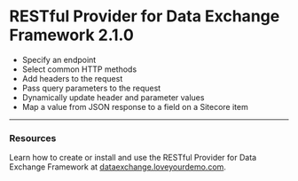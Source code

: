 RESTful Provider for Data Exchange Framework 2.1.0
=====

   * Specify an endpoint
   * Select common HTTP methods 
   * Add headers to the request
   * Pass query parameters to the request
   * Dynamically update header and parameter values
   * Map a value from JSON response to a field on a Sitecore item

---

### Resources

Learn how to create or install and use the RESTful Provider for Data Exchange Framework
at [dataexchange.loveyourdemo.com](http://dataexchange.loveyourdemo.com).
